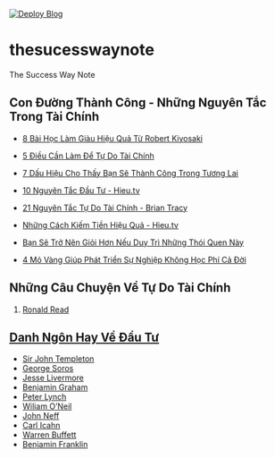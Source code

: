 [![Deploy Blog](https://github.com/maithanhduyan/thesucesswaynote/actions/workflows/deploy.yml/badge.svg)](https://github.com/maithanhduyan/thesucesswaynote/actions/workflows/deploy.yml)

# thesucesswaynote

The Success Way Note

## Con Đường Thành Công - Những Nguyên Tắc Trong Tài Chính

- [8 Bài Học Làm Giàu Hiệu Quả Từ Robert Kiyosaki](/note/mindset/8BaiHocLamGiauHieuQuaCuaRobertKiosaky.md)
- [5 Điều Cần Làm Để Tự Do Tài Chính](/note/mindset/5DieuCanLamDeTuDoTaiChinh.md)
- [7 Dấu Hiệu Cho Thấy Bạn Sẽ Thành Công Trong Tương Lai](/note/mindset/7TinHieuThanhCong.md)
- [10 Nguyên Tắc Đầu Tư - Hieu.tv](/note/mindset/10NguyenTacDauTu.md)
- [21 Nguyên Tắc Tự Do Tài Chính - Brian Tracy](/note/mindset/21NguyenTacTuDoTaiChinh.md)
- [Những Cách Kiếm Tiền Hiệu Quả - Hieu.tv](/note/mindset/CachKiemTienHieuQua2022HieuTV.md)

- [Bạn Sẽ Trở Nên Giỏi Hơn Nếu Duy Trì Những Thói Quen Này](/note/mindset/ThoiQuenTotCuaThanhCong.md)
- [4 Mỏ Vàng Giúp Phát Triển Sự Nghiệp Không Học Phí Cả Đời](/note/mindset/4MoVangThanhCong.md)

## Những Câu Chuyện Về Tự Do Tài Chính

1. [Ronald Read](/note/stories/RonaldRead.md)

## [Danh Ngôn Hay Về Đầu Tư](/note/quotes/README.md)

- [Sir John Templeton](/note/quotes/Sir%20John%20Templeton.md)
- [George Soros](/note/quotes/George%20Soros.md)
- [Jesse Livermore](/note/quotes/Jesse%20Livermore.md)
- [Benjamin Graham](/note/quotes/Benjamin%20Graham.md)
- [Peter Lynch](/note/quotes/Peter%20Lynch.md)
- [Wiliam O’Neil](/note/quotes/Wiliam%20O%E2%80%99Neil.md)
- [John Neff](/note/quotes/John%20Neff.md)
- [Carl Icahn](/note/quotes/Carl%20Icahn.md)
- [Warren Buffett](/note/quotes/Warren%20Buffett.md)
- [Benjamin Franklin](/note/quotes/Benjamin%20Franklin.md)
  </br>
